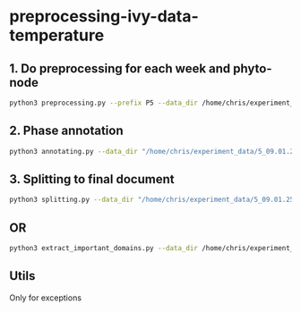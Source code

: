# preprocessing-ivy-data-temperature

## 1. Do preprocessing for each week and phyto-node
```bash
python3 preprocessing.py --prefix P5 --data_dir /home/chris/experiment_data/5_09.01.25-15.01.25 --from_date 2025-01-10 --until_date 2025-01-16
```

## 2. Phase annotation 
```bash
python3 annotating.py --data_dir "/home/chris/experiment_data/5_09.01.25-15.01.25/preprocessed"
```

## 3. Splitting to final document
```bash
python3 splitting.py --data_dir "/home/chris/experiment_data/5_09.01.25-15.01.25" --split_minutes 10 --prefix "P3"
```

## OR
```bash
python3 extract_important_domains.py --data_dir /home/chris/experiment_data/7_2025_01_24-2025_01_30 --prefix "P3" --before 30 --after 30 --split_minutes 10
```

## Utils
Only for exceptions